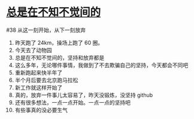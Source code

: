 # [总是在不知不觉间的](https://github.com/yihong0618/gitblog/issues/68)

#38 从这一刻开始，从下一刻放弃
1. 昨天跑了 24km，操场上跑了 60 圈。
2. 今天去了动物园
3. 总是在不知不觉间的，坚持和放弃都是
4. 这么多年，无论哪件事情，我做到了不去欺骗自己的坚持，今天都会不同吧
5. 重新跑起来快半年了
6. 半个月后要去北京跑马拉松
7. 新工作就这样开始了
8. 真的，放弃一件事儿太容易了，昨天没锻炼，没坚持 github
9. 还有很多想法，一点一点开始。一点一点的坚持吧
10. 有些事真的没必要生气
